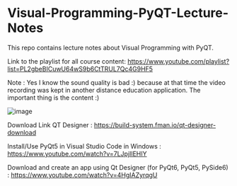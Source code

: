 # Visual-Programming-PyQT-Lecture-Notes
This repo contains lecture notes about Visual Programming with PyQT.

Link to the playlist for all course content: https://www.youtube.com/playlist?list=PL2gbeBICuwU64wS9b6CtTRUL7Qc4G9HF5

Note : Yes I know the sound quality is bad :) because at that time the video recording was kept in another distance education application. The important thing is the content :) 

![image](https://github.com/user-attachments/assets/b6a25ad7-b4be-4f27-8de0-afcc7e7307a7)


Download Link QT Designer : https://build-system.fman.io/qt-designer-download

Install/Use PyQt5 in Visual Studio Code in Windows : https://www.youtube.com/watch?v=7LJpjIlEHIY

Download and create an app using Qt Designer (for PyQt6, PyQt5, PySide6) : https://www.youtube.com/watch?v=4HgIAZyrqgU
